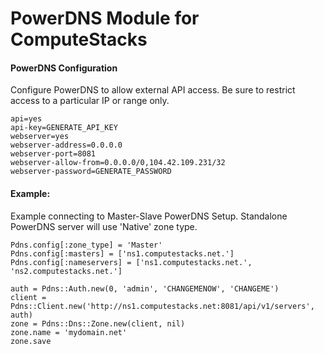 # PowerDNS Module for ComputeStacks


#### PowerDNS Configuration

Configure PowerDNS to allow external API access. Be sure to restrict access to a particular IP or range only.

```
api=yes
api-key=GENERATE_API_KEY
webserver=yes
webserver-address=0.0.0.0
webserver-port=8081
webserver-allow-from=0.0.0.0/0,104.42.109.231/32
webserver-password=GENERATE_PASSWORD
```

#### Example:

Example connecting to Master-Slave PowerDNS Setup. Standalone PowerDNS server will use 'Native' zone type.

```
Pdns.config[:zone_type] = 'Master'
Pdns.config[:masters] = ['ns1.computestacks.net.']
Pdns.config[:nameservers] = ['ns1.computestacks.net.', 'ns2.computestacks.net.']

auth = Pdns::Auth.new(0, 'admin', 'CHANGEMENOW', 'CHANGEME')
client = Pdns::Client.new('http://ns1.computestacks.net:8081/api/v1/servers', auth)
zone = Pdns::Dns::Zone.new(client, nil)
zone.name = 'mydomain.net'
zone.save
```
